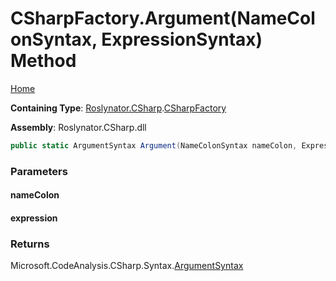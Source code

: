 # CSharpFactory\.Argument\(NameColonSyntax, ExpressionSyntax\) Method

[Home](../../../../README.md)

**Containing Type**: [Roslynator.CSharp](../../README.md)\.[CSharpFactory](../README.md)

**Assembly**: Roslynator\.CSharp\.dll

```csharp
public static ArgumentSyntax Argument(NameColonSyntax nameColon, ExpressionSyntax expression)
```

### Parameters

#### nameColon

#### expression

### Returns

Microsoft\.CodeAnalysis\.CSharp\.Syntax\.[ArgumentSyntax](https://docs.microsoft.com/en-us/dotnet/api/microsoft.codeanalysis.csharp.syntax.argumentsyntax)

